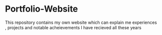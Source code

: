 # Portfolio-Website
This repository contains my own website which can explain me experiences , projects and notable acheievements I have recieved all these years

